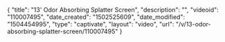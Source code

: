 {
    "title": "13' Odor Absorbing Splatter Screen",
    "description": "",
    "videoid": "110007495",
    "date_created": "1502525609",
    "date_modified": "1504454995",
    "type": "captivate",
    "layout": "video",
    "url": "\/v\/13-odor-absorbing-splatter-screen\/110007495"
}